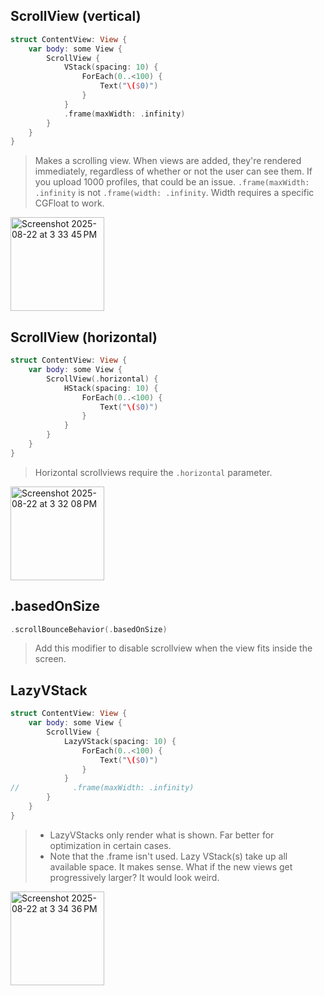 ## ScrollView (vertical)

```swift
struct ContentView: View {
    var body: some View {
        ScrollView {
            VStack(spacing: 10) {
                ForEach(0..<100) {
                    Text("\($0)")
                }
            }
            .frame(maxWidth: .infinity)
        }
    }
}
```

> Makes a scrolling view. When views are added, they're rendered immediately, regardless of whether or not the user can see them. If you upload 1000 profiles, that could be an issue.
> `.frame(maxWidth: .infinity` is not `.frame(width: .infinity`. Width requires a specific CGFloat to work.
> 
<img width="150" alt="Screenshot 2025-08-22 at 3 33 45 PM" src="https://github.com/user-attachments/assets/6e26a6ef-9cfe-4135-b4ce-607304f39e1b" />

## ScrollView (horizontal)

```swift
struct ContentView: View {
    var body: some View {
        ScrollView(.horizontal) {
            HStack(spacing: 10) {
                ForEach(0..<100) {
                    Text("\($0)")
                }
            }
        }
    }
}
```

> Horizontal scrollviews require the `.horizontal` parameter.

<img width="150" alt="Screenshot 2025-08-22 at 3 32 08 PM" src="https://github.com/user-attachments/assets/3c4a45dd-b932-4de7-b18c-4f0e232491a8" />

## .basedOnSize

```swift
.scrollBounceBehavior(.basedOnSize)
```

> Add this modifier to disable scrollview when the view fits inside the screen.

## LazyVStack

```swift
struct ContentView: View {
    var body: some View {
        ScrollView {
            LazyVStack(spacing: 10) {
                ForEach(0..<100) {
                    Text("\($0)")
                }
            }
//            .frame(maxWidth: .infinity)
        }
    }
}
```

> - LazyVStacks only render what is shown. Far better for optimization in certain cases.
> - Note that the .frame isn't used. Lazy VStack(s) take up all available space. It makes sense. What if the new views get progressively larger? It would look weird.

<img width="150" alt="Screenshot 2025-08-22 at 3 34 36 PM" src="https://github.com/user-attachments/assets/08127923-1b02-490a-a91c-d87780a8efa5" />
